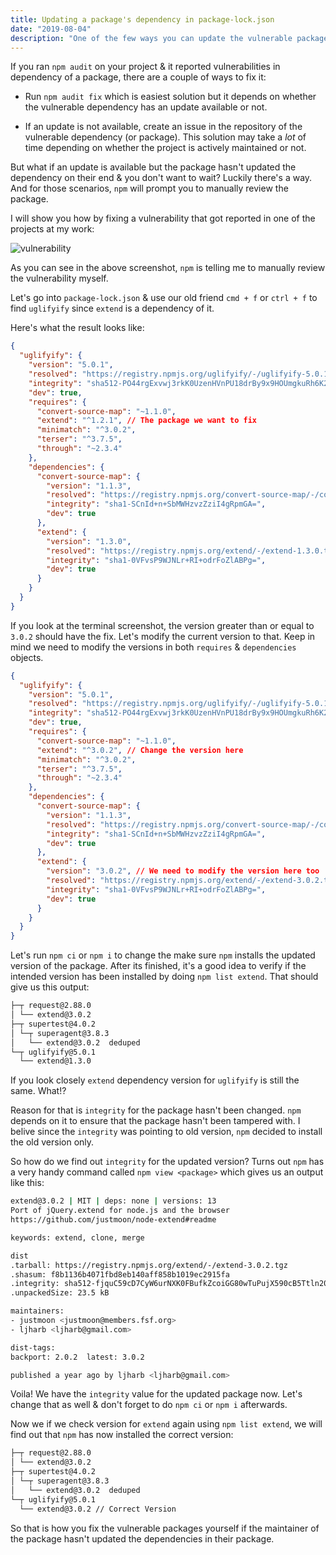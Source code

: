 ```yaml
---
title: Updating a package's dependency in package-lock.json
date: "2019-08-04"
description: "One of the few ways you can update the vulnerable package(s)."
---
```

If you ran `npm audit` on your project & it reported vulnerabilities in dependency of a package, there are a couple of ways to fix it:

- Run `npm audit fix` which is easiest solution but it depends on whether the vulnerable dependency has an update available or not.

- If an update is not available, create an issue in the repository of the vulnerable dependency (or package). This solution may take a *lot* of time depending on whether the project is actively maintained or not.

But what if an update is available but the package hasn't updated the dependency on their end & you don't want to wait? Luckily there's a way. And for those scenarios, `npm` will prompt you to manually review the package.

I will show you how by fixing a vulnerability that got reported in one of the projects at my work:

![vulnerability](/images/vulnerability.png)

As you can see in the above screenshot, `npm` is telling me to manually review the vulnerability myself.

Let's go into `package-lock.json` & use our old friend `cmd + f` or `ctrl + f` to find `uglifyify` since `extend` is a dependency of it.

Here's what the result looks like:

```json
{
  "uglifyify": {
    "version": "5.0.1",
    "resolved": "https://registry.npmjs.org/uglifyify/-/uglifyify-5.0.1.tgz",
    "integrity": "sha512-PO44rgExvwj3rkK0UzenHVnPU18drBy9x9HOUmgkuRh6K2KIsDqrB5LqxGtjybgGTOS1JeP8SBc+TN5rhiva6w==",
    "dev": true,
    "requires": {
      "convert-source-map": "~1.1.0",
      "extend": "^1.2.1", // The package we want to fix
      "minimatch": "^3.0.2",
      "terser": "^3.7.5",
      "through": "~2.3.4"
    },
    "dependencies": {
      "convert-source-map": {
        "version": "1.1.3",
        "resolved": "https://registry.npmjs.org/convert-source-map/-/convert-source-map-1.1.3.tgz",
        "integrity": "sha1-SCnId+n+SbMWHzvzZziI4gRpmGA=",
        "dev": true
      },
      "extend": {
        "version": "1.3.0", 
        "resolved": "https://registry.npmjs.org/extend/-/extend-1.3.0.tgz",
        "integrity": "sha1-0VFvsP9WJNLr+RI+odrFoZlABPg=",
        "dev": true
      }
    }
  }
}
```

If you look at the terminal screenshot, the version greater than or equal to `3.0.2` should have the fix. Let's modify the current version to that. Keep in mind we need to modify the versions in both `requires` & `dependencies` objects.

```json
{
  "uglifyify": {
    "version": "5.0.1",
    "resolved": "https://registry.npmjs.org/uglifyify/-/uglifyify-5.0.1.tgz",
    "integrity": "sha512-PO44rgExvwj3rkK0UzenHVnPU18drBy9x9HOUmgkuRh6K2KIsDqrB5LqxGtjybgGTOS1JeP8SBc+TN5rhiva6w==",
    "dev": true,
    "requires": {
      "convert-source-map": "~1.1.0",
      "extend": "^3.0.2", // Change the version here
      "minimatch": "^3.0.2",
      "terser": "^3.7.5",
      "through": "~2.3.4"
    },
    "dependencies": {
      "convert-source-map": {
        "version": "1.1.3",
        "resolved": "https://registry.npmjs.org/convert-source-map/-/convert-source-map-1.1.3.tgz",
        "integrity": "sha1-SCnId+n+SbMWHzvzZziI4gRpmGA=",
        "dev": true
      },
      "extend": {
        "version": "3.0.2", // We need to modify the version here too
        "resolved": "https://registry.npmjs.org/extend/-/extend-3.0.2.tgz", // Here too
        "integrity": "sha1-0VFvsP9WJNLr+RI+odrFoZlABPg=",
        "dev": true
      }
    }
  }
}
```

Let's run `npm ci` or `npm i` to change the make sure `npm` installs the updated version of the package. After its finished, it's a good idea to verify if the intended version has been installed by doing `npm list extend`. That should give us this output:

```bash
├─┬ request@2.88.0
│ └── extend@3.0.2
├─┬ supertest@4.0.2
│ └─┬ superagent@3.8.3
│   └── extend@3.0.2  deduped
└─┬ uglifyify@5.0.1
  └── extend@1.3.0
```

If you look closely `extend` dependency version for `uglifyify` is still the same. What!?

Reason for that is `integrity` for the package hasn't been changed. `npm` depends on it to ensure that the package hasn't been tampered with. I belive since the `integrity` was pointing to old version, `npm` decided to install the old version only. 

So how do we find out `integrity` for the updated version? Turns out `npm` has a very handy command called `npm view <package>` which gives us an output like this:

```bash
extend@3.0.2 | MIT | deps: none | versions: 13
Port of jQuery.extend for node.js and the browser
https://github.com/justmoon/node-extend#readme

keywords: extend, clone, merge

dist
.tarball: https://registry.npmjs.org/extend/-/extend-3.0.2.tgz
.shasum: f8b1136b4071fbd8eb140aff858b1019ec2915fa
.integrity: sha512-fjquC59cD7CyW6urNXK0FBufkZcoiGG80wTuPujX590cB5Ttln20E2UB4S/WARVqhXffZl2LNgS+gQdPIIim/g==
.unpackedSize: 23.5 kB

maintainers:
- justmoon <justmoon@members.fsf.org>
- ljharb <ljharb@gmail.com>

dist-tags:
backport: 2.0.2  latest: 3.0.2

published a year ago by ljharb <ljharb@gmail.com>
```

Voila! We have the `integrity` value for the updated package now. Let's change that as well & don't forget to do `npm ci` or `npm i` afterwards.

Now we if we check version for `extend` again using `npm list extend`, we will find out that `npm` has now installed the correct version:

```bash
├─┬ request@2.88.0
│ └── extend@3.0.2
├─┬ supertest@4.0.2
│ └─┬ superagent@3.8.3
│   └── extend@3.0.2  deduped
└─┬ uglifyify@5.0.1
  └── extend@3.0.2 // Correct Version 
```

So that is how you fix the vulnerable packages yourself if the maintainer of the package hasn't updated the dependencies in their package.
